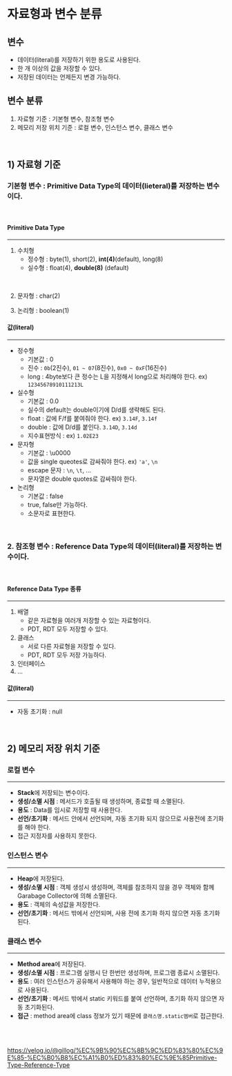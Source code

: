 # 자료형과 변수 분류

## 변수
* 데이터(literal)를 저장하기 위한 용도로 사용된다.
* 한 개 이상의 값을 저장할 수 있다.
* 저장된 데이터는 언제든지 변경 가능하다.

## 변수 분류
1. 자료형 기준 : 기본형 변수, 참조형 변수
2. 메모리 저장 위치 기준 : 로컬 변수, 인스턴스 변수, 클래스 변수

<br>

## 1) 자료형 기준
### 기본형 변수 : Primitive Data Type의 데이터(lieteral)를 저장하는 변수이다.
<br>

#### Primitive Data Type
- - -
1. 수치형
   * 정수형 : byte(1), short(2), **int(4)**(default), long(8)
   * 실수형 : float(4), **double(8)** (default)

<br>

2. 문자형 : char(2)

3. 논리형 : boolean(1)

#### 값(literal)
- - -
* 정수형
  * 기본값 : 0
  * 진수 : ``0b``(2진수), ``01 ~ 07``(8진수), ``0x0 ~ 0xF``(16진수)
  * long : 4byte보다 큰 정수는 L을 지정해서 long으로 처리해야 한다. ex) ``12345678910111213L``
* 실수형
  * 기본값 : 0.0
  * 실수의 default는 double이기에 D/d를 생략해도 된다.
  * float : 값에 F/f를 붙여줘야 한다. ex) ``3.14F``, ``3.14f``
  * double : 값에 D/d를 붙인다. ``3.14D``, ``3.14d`` 
  * 지수표현방식 : ex) ``1.02E23``
* 문자형
  * 기본값 : \u0000
  * 값을 single queotes로 감싸줘야 한다. ex) ``'a'``, ``\n``
  * escape 문자 : ``\n``, ``\t``, ...
  * 문자열은 double quotes로 감싸줘야 한다.
* 논리형
  * 기본값 : false
  * true, false만 가능하다.
  * 소문자로 표현한다.

<br>

### 2. 참조형 변수 : Reference Data Type의 데이터(literal)를 저장하는 변수이다.

<br>

#### Reference Data Type 종류
- - -
1. 배열
   * 같은 자료형을 여러개 저장할 수 있는 자료형이다.
   * PDT, RDT 모두 저장할 수 있다.
2. 클래스
   * 서로 다른 자료형을 저장할 수 있다.
   * PDT, RDT 모두 저장 가능하다.
3. 인터페이스
4. ...
  
#### 값(literal)
- - -
* 자동 초기화 : null

<br>

## 2) 메모리 저장 위치 기준
### 로컬 변수
- - -
* **Stack**에 저장되는 변수이다.
* **생성/소멸 시점** : 메서드가 호출될 때 생성하며, 종료할 때 소멸된다.
* **용도** : Data를 임시로 저장할 때 사용한다.
* **선언/초기화** : 메서드 안에서 선언되며, 자동 초기화 되지 않으므로 사용전에 초기화를 해야 한다.
* 접근 지정자를 사용하지 못한다.
  
### 인스턴스 변수
- - -
* **Heap**에 저장된다.
* **생성/소멸 시점** : 객체 생성시 생성하며, 객체를 참조하지 않을 경우 객체와 함께 Garabage Collector에 의해 소멸된다.
* **용도** : 객체의 속성값을 저장한다.
* **선언/초기화** : 메서드 밖에서 선언되며, 사용 전에 초기화 하지 않으면 자동 초기화된다.

### 클래스 변수
- - -
* **Method area**에 저장된다.
* **생성/소멸 시점** : 프로그램 실행시 단 한번만 생성하며, 프로그램 종료시 소멸된다.
* **용도** : 여러 인스턴스가 공유해서 사용해야 하는 경우, 일반적으로 데이터 누적용으로 사용된다.
* **선언/초기화** : 메서드 밖에서 static 키워드를 붙여 선언하며, 초기화 하지 않으면 자동 초기화된다.
* **접근** : method area에 class 정보가 있기 때문에 ``클래스명.static멤버``로 접근한다.

<br><br>

https://velog.io/@gillog/%EC%9B%90%EC%8B%9C%ED%83%80%EC%9E%85-%EC%B0%B8%EC%A1%B0%ED%83%80%EC%9E%85Primitive-Type-Reference-Type